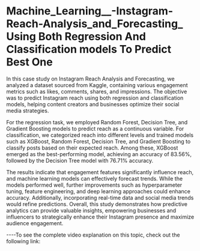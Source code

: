 # Machine_Learning__-Instagram-Reach-Analysis_and_Forecasting_ Using Both Regression And Classification models To Predict Best One

In this case study on Instagram Reach Analysis and Forecasting, we analyzed a dataset sourced from Kaggle, containing various engagement metrics such as likes, comments, shares, and impressions. The objective was to predict Instagram reach using both regression and classification models, helping content creators and businesses optimize their social media strategies.

For the regression task, we employed Random Forest, Decision Tree, and Gradient Boosting models to predict reach as a continuous variable. For classification, we categorized reach into different levels and trained models such as XGBoost, Random Forest, Decision Tree, and Gradient Boosting to classify posts based on their expected reach. Among these, XGBoost emerged as the best-performing model, achieving an accuracy of 83.56%, followed by the Decision Tree model with 76.71% accuracy.

The results indicate that engagement features significantly influence reach, and machine learning models can effectively forecast trends. While the models performed well, further improvements such as hyperparameter tuning, feature engineering, and deep learning approaches could enhance accuracy. Additionally, incorporating real-time data and social media trends would refine predictions. Overall, this study demonstrates how predictive analytics can provide valuable insights, empowering businesses and influencers to strategically enhance their Instagram presence and maximize audience engagement.

----To see the complete video explanation on this topic, check out the following link:








